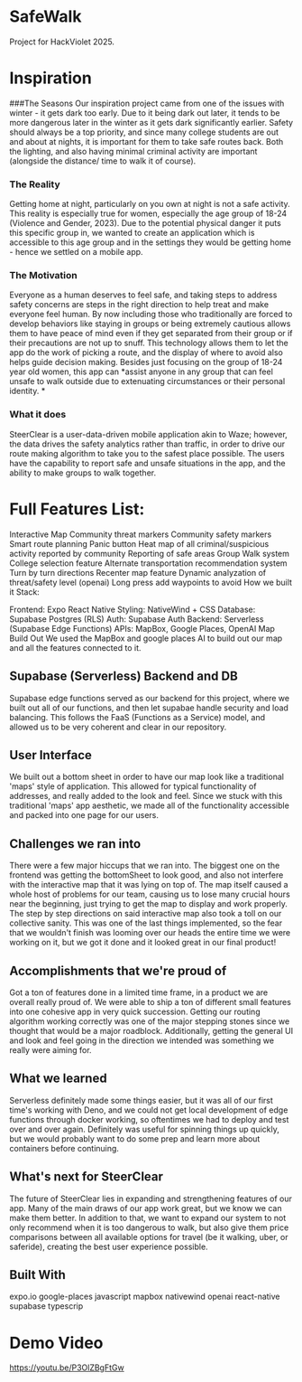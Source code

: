 # SafeWalk
Project for HackViolet 2025. 

# Inspiration
###The Seasons
Our inspiration project came from one of the issues with winter - it gets dark too early. Due to it being dark out later, it tends to be more dangerous later in the winter as it gets dark significantly earlier. Safety should always be a top priority, and since many college students are out and about at nights, it is important for them to take safe routes back. Both the lighting, and also having minimal criminal activity are important (alongside the distance/ time to walk it of course).

### The Reality
Getting home at night, particularly on you own at night is not a safe activity. This reality is especially true for women, especially the age group of 18-24 (Violence and Gender, 2023). Due to the potential physical danger it puts this specific group in, we wanted to create an application which is accessible to this age group and in the settings they would be getting home - hence we settled on a mobile app.

### The Motivation
Everyone as a human deserves to feel safe, and taking steps to address safety concerns are steps in the right direction to help treat and make everyone feel human. By now including those who traditionally are forced to develop behaviors like staying in groups or being extremely cautious allows them to have peace of mind even if they get separated from their group or if their precautions are not up to snuff. This technology allows them to let the app do the work of picking a route, and the display of where to avoid also helps guide decision making. Besides just focusing on the group of 18-24 year old women, this app can *assist anyone in any group that can feel unsafe to walk outside due to extenuating circumstances or their personal identity. *

### What it does
SteerClear is a user-data-driven mobile application akin to Waze; however, the data drives the safety analytics rather than traffic, in order to drive our route making algorithm to take you to the safest place possible. The users have the capability to report safe and unsafe situations in the app, and the ability to make groups to walk together.

# Full Features List:

Interactive Map
Community threat markers
Community safety markers
Smart route planning
Panic button
Heat map of all criminal/suspicious activity reported by community
Reporting of safe areas
Group Walk system
College selection feature
Alternate transportation recommendation system
Turn by turn directions
Recenter map feature
Dynamic analyzation of threat/safety level (openai)
Long press add waypoints to avoid
How we built it
Stack:

Frontend: Expo React Native
Styling: NativeWind + CSS
Database: Supabase Postgres (RLS)
Auth: Supabase Auth
Backend: Serverless (Supabase Edge Functions)
APIs: MapBox, Google Places, OpenAI
Map Build Out
We used the MapBox and google places AI to build out our map and all the features connected to it.

## Supabase (Serverless) Backend and DB
Supabase edge functions served as our backend for this project, where we built out all of our functions, and then let supabae handle security and load balancing. This follows the FaaS (Functions as a Service) model, and allowed us to be very coherent and clear in our repository.

## User Interface
We built out a bottom sheet in order to have our map look like a traditional 'maps' style of application. This allowed for typical functionality of addresses, and really added to the look and feel. Since we stuck with this traditional 'maps' app aesthetic, we made all of the functionality accessible and packed into one page for our users.

## Challenges we ran into
There were a few major hiccups that we ran into. The biggest one on the frontend was getting the bottomSheet to look good, and also not interfere with the interactive map that it was lying on top of. The map itself caused a whole host of problems for our team, causing us to lose many crucial hours near the beginning, just trying to get the map to display and work properly. The step by step directions on said interactive map also took a toll on our collective sanity. This was one of the last things implemented, so the fear that we wouldn't finish was looming over our heads the entire time we were working on it, but we got it done and it looked great in our final product!

## Accomplishments that we're proud of
Got a ton of features done in a limited time frame, in a product we are overall really proud of. We were able to ship a ton of different small features into one cohesive app in very quick succession. Getting our routing algorithm working correctly was one of the major stepping stones since we thought that would be a major roadblock. Additionally, getting the general UI and look and feel going in the direction we intended was something we really were aiming for.

## What we learned
Serverless definitely made some things easier, but it was all of our first time's working with Deno, and we could not get local development of edge functions through docker working, so oftentimes we had to deploy and test over and over again. Definitely was useful for spinning things up quickly, but we would probably want to do some prep and learn more about containers before continuing.

## What's next for SteerClear
The future of SteerClear lies in expanding and strengthening features of our app. Many of the main draws of our app work great, but we know we can make them better. In addition to that, we want to expand our system to not only recommend when it is too dangerous to walk, but also give them price comparisons between all available options for travel (be it walking, uber, or saferide), creating the best user experience possible.

## Built With
expo.io
google-places
javascript
mapbox
nativewind
openai
react-native
supabase
typescrip

# Demo Video
https://youtu.be/P3OlZBgFtGw

